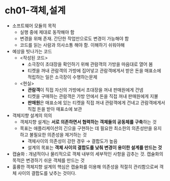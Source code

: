 # ch01-객체,설계

- 소프트웨어 모듈의 목적
    - 실행 중에 제대로 동작해야 함
    - 변경을 위해 존재. 간단한 작업만으로도 변경이 가능해야 함
    - 코드를 읽는 사람과 의사소통 해야 함. 이해하기 쉬워야해
- 예상을 빗나가는 코드
    - <작성된 코드>
        - 소극장이 초대장을 확인하기 위해 관람객의 가방을 마음대로 열어 봄
        - 티켓을 꺼내 관람객의 가방에 집어넣고 관람객에게서 받은 돈을 매표소에 적립하는 일은 소극장이 수행하는문제
    - <현실>
        - **관람객**이 직접 자신의 가방에서 초대장을 꺼내 판매원에게 건넴
        - 티켓을 구매하는 관람객은 가방 안에서 돈을 직접 꺼내 판매원에게 지불
        - **판매원**은 매표소에 있는 티켓을 직접 꺼내 관람객에게 건네고 관람객에게서 직접 돈을 받아 매표소에 보관
- 객체지향 설계의 의의
    - 객체지향 설계는 **서로 의존하면서 협력하는 객체들의 공동체를 구축**하는 것
    - 목표는 애플리케이션의 긴으을 구현하는 데 필요한 최소한의 의존성만을 유지하고 불필요한 의존성을 제거하는 것
        - 객체사이의 의존성이 강한 경우 → 결합도가 높음
        - 설계의 목표는 **객체 사이의 결합도를 낮춰 변경이 용이한 설계를 만드는 것**
- 캡슐화 : 개념적이나 물리적으로 객체 내부의 세부적인 사항을 감추는 것. 캡슐화의 목적은 변경하기 쉬운 객체를 만드는 것
- 훌륭한 객체지향 설계의 핵심은 캡슐화를 이용해 의존성을 적절히 관리함으로써 객체 사이의 결합도를 낮추는 것이다.
